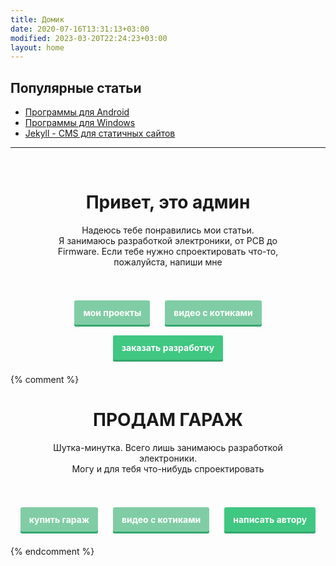 ```yaml
---
title: Домик
date: 2020-07-16T13:31:13+03:00
modified: 2023-03-20T22:24:23+03:00
layout: home
---
```


## Популярные статьи
- [Программы для Android](/soft/android.md)
- [Программы для Windows](/soft/windows.md)
- [Jekyll - CMS для статичных сайтов](/code/jekyll.md)

---

<style>
a.button7 {
  font-weight: 700;
  color: white;
  text-decoration: none;
  padding: .8em 1em calc(.8em + 3px);
  border-radius: 3px;
  background: rgb(64,199,129);
  box-shadow: 0 -3px rgb(53,167,110) inset;
  transition: 0.2s;
  line-height: 4;
  margin-left: 10px;
  margin-right: 10px;
} 
a.button7:hover { background: rgb(53, 167, 110); }
a.button7:active {
  background: rgb(33,147,90);
  box-shadow: 0 3px rgb(33,147,90) inset;
}
a.not_prefer{
  background: rgb(128 205 165);
}
</style>



<br>

<div style="text-align: center;">
	
<h1><strong>Привет, это админ</strong></h1>

<div style="max-width: 416px; text-align: center;margin-right: auto; margin-left: auto;">
<p>
Надеюсь тебе понравились мои статьи.<br>
Я занимаюсь разработкой электроники, от PCB до Firmware. Если тебе нужно спроектировать что-то, пожалуйста, напиши мне
</p>
</div>
	
<br>


<!--
<a href="/demo/64/?гараж.txt#0J/RgNC+0YHRgtC40YLQtSwg0LPQsNGA0LDQtiDRg9C20LUg0LrRgtC+LdGC0L4g0LrRg9C/0LjQuw" class="button7 not_prefer" title="мимо">купить&nbsp;гараж</a>
-->
<a href="/projects/" class="button7 not_prefer" title="узнать больше">мои&nbsp;проекты</a>
<a href="https://memcdn.t.me" class="button7 not_prefer" title="мяу">видео&nbsp;с&nbsp;котиками</a>
<a href="/about.html" class="button7" title="выбери меня">заказать&nbsp;разработку</a>

</div>



{% comment %}
<div style="text-align: center;">
	
<h1><strong>ПРОДАМ ГАРАЖ</strong></h1>

<div style="max-width: 416px; text-align: center;margin-right: auto; margin-left: auto;">
<p>
Шутка-минутка. Всего лишь занимаюсь разработкой электроники. <br>
Могу и для тебя что-нибудь спроектировать
</p>
</div>
	
<br>


<a href="/demo/64/?гараж.txt#0J/RgNC+0YHRgtC40YLQtSwg0LPQsNGA0LDQtiDRg9C20LUg0LrRgtC+LdGC0L4g0LrRg9C/0LjQuw" class="button7 not_prefer" title="мимо">купить&nbsp;гараж</a>
<a href="https://memcdn.t.me" class="button7 not_prefer" title="мяу">видео&nbsp;с&nbsp;котиками</a>
<a href="/about.html" class="button7" title="выбери меня">написать&nbsp;автору</a>

</div>

{% endcomment %}

<br><br><br><br><br><br><br><br><br>


